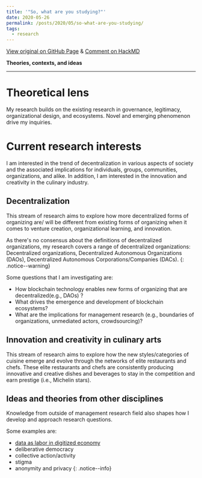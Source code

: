 ```yaml
---
title: '"So, what are you studying?"'
date: 2020-05-26
permalink: /posts/2020/05/so-what-are-you-studying/
tags:
  - research
---
```

[View original on GitHub Page](https://linxule.com/posts/2020/05/so-what-are-you-studying/)
 & [Comment on HackMD](https://hackmd.io/@LinXule/BkbInjRaU)

**Theories, contexts, and ideas**

***

# Theoretical lens
My research builds on the existing research in governance, legitimacy, organizational design, and ecosystems. Novel and emerging phenomenon drive my inquiries.


# Current research interests
I am interested in the trend of decentralization in various aspects of society and the associated implications for individuals, groups, communities, organizations, and alike. In addition, I am interested in the innovation and creativity in the culinary industry.

  
## Decentralization
This stream of research aims to explore how more decentralized forms of organizing are/ will be different from existing forms of organizing when it comes to venture creation, organizational learning, and innovation.


As there's no consensus about the definitions of decentralized organizations, my research covers a range of decentralized organizations: Decentralized organizations, Decentralized Autonomous Organizations (DAOs), Decentralized Autonomous Corporations/Companies (DACs).
{: .notice--warning}


Some questions that I am investigating are:
- How blockchain technology enables new forms of organizing that are decentralized(e.g., DAOs) ?  
- What drives the emergence and development of blockchain ecosystems?
- What are the implications for management research (e.g., boundaries of organizations, unmediated actors, crowdsourcing)?

## Innovation and creativity in culinary arts
This stream of research aims to explore how the new styles/categories of cuisine emerge and evolve through the networks of elite restaurants and chefs. These elite restaurants and chefs are consistently producing innovative and creative dishes and beverages to stay in the competition and earn prestige (i.e., Michelin stars).


## Ideas and theories from other disciplines
Knowledge from outside of management research field also shapes how I develop and approach research questions.


Some examples are:
* [data as labor in digitized economy](https://radicalxchange.org/blog/posts/2019-1-5-ydij2t/)
* deliberative democracy
* collective action/activity
* stigma
* anonymity and privacy
{: .notice--info}
